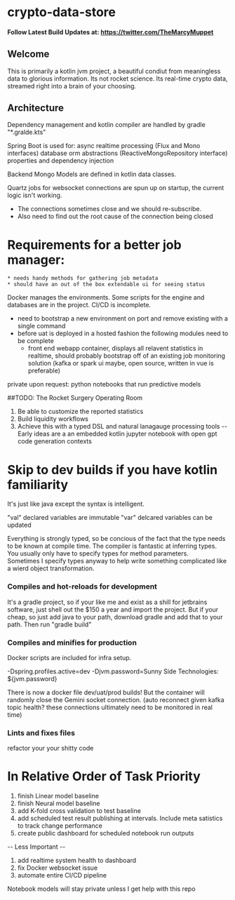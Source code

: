 # crypto-data-store


#### Follow Latest Build Updates at: https://twitter.com/TheMarcyMuppet 

## Welcome
This is primarily a kotlin jvm project, a beautiful condiut from meaningless data to glorious information. 
Its not rocket science.
Its real-time crypto data, streamed right into a brain of your choosing. 

## Architecture

Dependency management and kotlin compiler are handled by gradle "*.gralde.kts"

Spring Boot is used for: 
  async realtime processing (Flux and Mono interfaces)
  database orm abstractions (ReactiveMongoRepository interface)
  properties and dependency injection

Backend Mongo Models are defined in kotlin data classes.

Quartz jobs for websocket connections are spun up on startup, the current logic isn't working.  
  * The connections sometimes close and we should re-subscribe. 
  * Also need to find out the root cause of the connection being closed

  # Requirements for a better job manager: 
    * needs handy methods for gathering job metadata 
    * should have an out of the box extendable ui for seeing status
 
 Docker manages the environments. Some scripts for the engine and databases are in the project. CI/CD is incomplete. 
  * need to bootstrap a new environment on port and remove existing with a single command
  * before uat is deployed in a hosted fashion the following modules need to be complete
    * front end webapp container, displays all relavent statistics in realtime, should probably bootstrap off of an existing job monitoring solution
        (kafka or spark ui maybe, open source, written in vue is preferable)
  
 private upon request: python notebooks that run predictive models
 
 ##TODO: The Rocket Surgery Operating Room
  1. Be able to customize the reported statistics
  2. Build liquidity workflows
  3. Achieve this with a typed DSL and natural lanagauge processing tools
    -- Early ideas are a an embedded kotlin jupyter notebook with open gpt code generation contexts
  
# Skip to dev builds if you have kotlin familiarity
It's just like java except the syntax is intelligent.  

"val" declared variables are immutable
"var" delcared variables can be updated

Everything is strongly typed, so be concious of the fact that the type needs to be known at compile time.  The compiler is fantastic at inferring types.  
You usually only have to specify types for method parameters.  
Sometimes I specify types anyway to help write something complicated like a wierd object transformation.  


### Compiles and hot-reloads for development

It's a gradle project, so if your like me and exist as a shill for jetbrains software, just shell out the $150 a year and import the project.
But if your cheap, so just add java to your path, download gradle and add that to your path.  Then run "gradle build" 

### Compiles and minifies for production

Docker scripts are included for infra setup.

-Dspring.profiles.active=dev
-Djvm.password=Sunny Side Technologies: ${jvm.password}

There is now a docker file dev/uat/prod builds! But the container will randomly close the Gemini socket connection.
(auto reconnect given kafka topic health? these connections ultimately need to be monitored in real time)

### Lints and fixes files

refactor your your shitty code

In Relative Order of Task Priority
===================================
1. finish Linear model baseline
2. finish Neural model baseline
3. add K-fold cross validation to test baseline
4. add scheduled test result publishing at intervals. Include meta satistics to track change performance 
5. create public dashboard for scheduled notebook run outputs

-- Less Important --
1. add realtime system health to dashboard
2. fix Docker websocket issue
3. automate entire CI/CD pipeline 

Notebook models will stay private unless I get help with this repo
